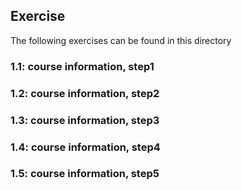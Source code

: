 ## Exercise

The following exercises can be found in this directory

### 1.1: course information, step1

### 1.2: course information, step2

### 1.3: course information, step3

### 1.4: course information, step4

### 1.5: course information, step5